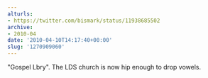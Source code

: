 ```yaml
---
alturls:
- https://twitter.com/bismark/status/11938685502
archive:
- 2010-04
date: '2010-04-10T14:17:40+00:00'
slug: '1270909060'
---
```


"Gospel Lbry". The LDS church is now hip enough to drop vowels.

